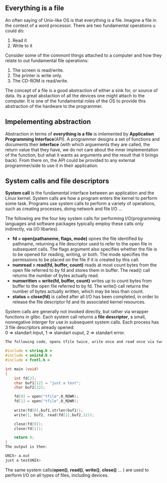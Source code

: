 ## Everything is a file
An often saying of Unix-like OS is that everything is a file. Imagine a file in the context of a word processor. There are two fundamental operations u could do: <br />
1. Read it <br />
2. Write to it <br />

Consider some of the commont things attached to a computer and how they relate to out fundamental file operations: <br />
1. The screen is read/write. <br />
2. The printer is write only. <br />
3. The CD-ROM is read/write. <br />

The concept of a file is a good abstraction of either a sink for, or source of data. Its a great abstaction of all the devices one might attach to the computer. It is one of the fundamental roles of the OS to provide this abstraction of the hardware to the programmer.

## Impelementing abstraction
Abstraction in terms of **everything is a file** is imlemented by **Application Programming Interface**(API). A programmer designs a set of functions and documents their **interface** (with which arguements they are called, the return value that they have, we do not care about the inner implementation of the function, but what it wants as arguments and the result that it brings back). From there on, the API could be provided to any external programmer/side to use it in their application.

## System calls and file descriptors
**System call** is the fundamental interface between an application and the Linux kernel. System calls are how a program enters the kernel to perform some task. Programs use system calls to perform a variety of operations, such as creating processes, doing network and file I/O ... <br /> 

The following are the four key system calls for performing I/O(programming languages and software packages typically employ these calls only indirectly, via I/O libaries). <br />
* **fd = open(pathaneme, flags, mode)** opnes the file identified by pathname, returning a file descriptor used to refer to the open file in subsequent calls. The flags argument also specifies whether the file is to be opened for reading, writing, or both. The mode specifies the permissions to be placed on the file if it is created by this call.<br />
* **numread = read(fd, buffer, count)** reads at most count bytes from the open file referred to by fd and stores them in buffer. The read() call returns the number of bytes actually read. <br />
* **numwritten = write(fd, buffer, count)** writes up to count bytes from buffer to the open file referred to by fd. The write() call returns the number of bytes actually written, which may be less than count. <br />
* **status = close(fd)** is called after all I/O has been completed, in order to release the file descriptor fd and its associated kernel resources. <br />

System calls are generally not invoked directly, but rather via wrapper functions in glibc. Each system call returns a **file descriptor**, a small, nonnegative interger for use in subsequent system calls. Each process has 3 file descriptors already opened:<br />
0 => standart input, 1 => standart ouput, 2 => standart error. 


```c
The following code, opens tfile twice, write once and read once via two different file descriptors.

#include < string.h >
#include < unistd.h >
#include < fcntl.h >

int main (void)
{
    int fd[2];
    char buf1[12] = "just a test";
    char buf2[12];

    fd[0] = open("tfile",O_RDWR);
    fd[1] = open("tfile",O_RDWR);
    
    write(fd[0],buf1,strlen(buf1));
    write(1, buf2, read(fd[1],buf2,12));

    close(fd[0]);
    close(fd[1]);

    return 0;
}
The output is then:

UNIX> a.out
just a testUNIX> 

``` 


The same system calls(**open()**, **read()**, **write()**, **close()** ... ) are used to perform I/O on all types of files, including devices. 
